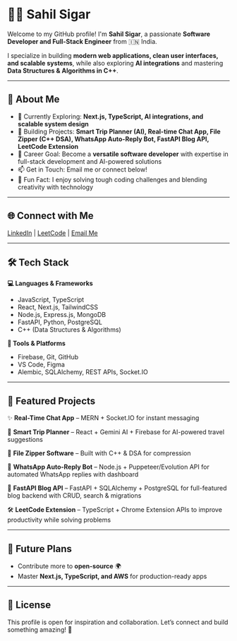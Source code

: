 # 👨‍💻 Sahil Sigar

Welcome to my GitHub profile! I'm **Sahil Sigar**, a passionate **Software Developer and Full-Stack Engineer** from 🇮🇳 India.

I specialize in building **modern web applications, clean user interfaces, and scalable systems**, while also exploring **AI integrations** and mastering **Data Structures & Algorithms in C++**.

---

## 🚀 About Me
- 🌱 Currently Exploring: **Next.js, TypeScript, AI integrations, and scalable system design**
- 🔭 Building Projects: **Smart Trip Planner (AI), Real-time Chat App, File Zipper (C++ DSA), WhatsApp Auto-Reply Bot, FastAPI Blog API, LeetCode Extension**
- 🎯 Career Goal: Become a **versatile software developer** with expertise in full-stack development and AI-powered solutions
- 📫 Get in Touch: Email me or connect below!
- 💬 Fun Fact: I enjoy solving tough coding challenges and blending creativity with technology

---

## 🌐 Connect with Me
[LinkedIn](https://www.linkedin.com/in/sahil-sigar-0198a4297/) | [LeetCode](https://leetcode.com/u/sahilSigar/) | [Email Me](https://mail.google.com/mail/?view=cm&fs=1&to=sahilsigar321@gmail.com)



---

## 🛠️ Tech Stack

**💻 Languages & Frameworks**
- JavaScript, TypeScript
- React, Next.js, TailwindCSS
- Node.js, Express.js, MongoDB
- FastAPI, Python, PostgreSQL
- C++ (Data Structures & Algorithms)

**🔧 Tools & Platforms**
- Firebase, Git, GitHub
- VS Code, Figma
- Alembic, SQLAlchemy, REST APIs, Socket.IO

---


## 📌 Featured Projects

✨ **Real-Time Chat App** – MERN + Socket.IO for instant messaging  

🧳 **Smart Trip Planner** – React + Gemini AI + Firebase for AI-powered travel suggestions  

📂 **File Zipper Software** – Built with C++ & DSA for compression  

🤖 **WhatsApp Auto-Reply Bot** – Node.js + Puppeteer/Evolution API for automated WhatsApp replies with dashboard  

📝 **FastAPI Blog API** – FastAPI + SQLAlchemy + PostgreSQL for full-featured blog backend with CRUD, search & migrations  

🛠 **LeetCode Extension** – TypeScript + Chrome Extension APIs to improve productivity while solving problems  

---

## 📅 Future Plans
- Contribute more to **open-source** 🌍  
- Master **Next.js, TypeScript, and AWS** for production-ready apps  

---

## 📝 License
This profile is open for inspiration and collaboration. Let’s connect and build something amazing! 🚀
